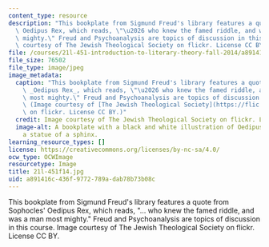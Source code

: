 ```yaml
---
content_type: resource
description: "This bookplate from Sigmund Freud's library features a quote from Sophocles'\
  \ Oedipus Rex, which reads, \"\u2026 who knew the famed riddle, and was a man most\
  \ mighty.\" Freud and Psychoanalysis are topics of discussion in this course. Image\
  \ courtesy of The Jewish Theological Society on flickr. License CC BY."
file: /courses/21l-451-introduction-to-literary-theory-fall-2014/a891416c436f9772789adab78b73b08c_21l-451f14.jpg
file_size: 76502
file_type: image/jpeg
image_metadata:
  caption: "This bookplate from Sigmund Freud's library features a quote from Sophocles'\
    \ _Oedipus Rex_, which reads, \"\u2026 who knew the famed riddle, and was a man\
    \ most mighty.\" Freud and Psychoanalysis are topics of discussion in this course.\
    \ (Image courtesy of [The Jewish Theological Society](https://flic.kr/p/bi3n82)\
    \ on flickr. License CC BY.)"
  credit: Image courtesy of The Jewish Theological Society on flickr. License CC BY.
  image-alt: A bookplate with a black and white illustration of Oedipus staring at
    a statue of a sphinx.
learning_resource_types: []
license: https://creativecommons.org/licenses/by-nc-sa/4.0/
ocw_type: OCWImage
resourcetype: Image
title: 21l-451f14.jpg
uid: a891416c-436f-9772-789a-dab78b73b08c
---
```

This bookplate from Sigmund Freud's library features a quote from Sophocles' Oedipus Rex, which reads, "… who knew the famed riddle, and was a man most mighty." Freud and Psychoanalysis are topics of discussion in this course. Image courtesy of The Jewish Theological Society on flickr. License CC BY.